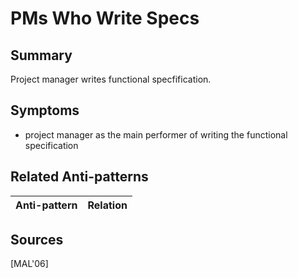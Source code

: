 # PMs Who Write Specs

## Summary
Project manager writes functional specfification.

## Symptoms
 - project manager as the main performer of writing the functional specification

## Related Anti-patterns
| Anti-pattern  | Relation |
|--|--|

## Sources
[MAL'06]
